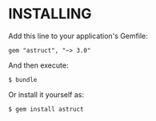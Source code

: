 INSTALLING
==========

Add this line to your application's Gemfile:

    gem "astruct", "~> 3.0"

And then execute:

    $ bundle

Or install it yourself as:

    $ gem install astruct

